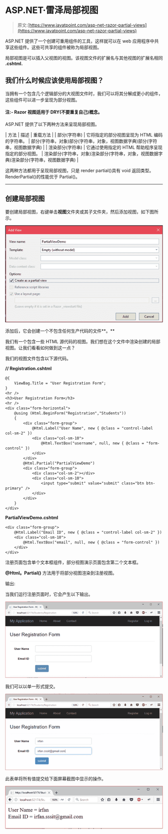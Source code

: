 # ASP.NET·雷泽局部视图

> 原文:[https://www.javatpoint.com/asp-net-razor-partial-views](https://www.javatpoint.com/asp-net-razor-partial-views)

ASP.NET 提供了一个创建可重用组件的工具，这样就可以在 web 应用程序中共享这些组件。这些可共享的组件被称为局部视图。

局部视图是可以插入父视图的视图。该视图文件的扩展名与其他视图的扩展名相同 **.cshtml.**

## 我们什么时候应该使用局部视图？

当拥有一个包含几个逻辑部分的大视图文件时，我们可以将其分解成更小的组件，这些组件可以进一步呈现为部分视图。

#### 注:- Razor 视图适用于 DRY(不要重复自己)概念。

ASP.NET 提供了以下两种方法来呈现局部视图。

| 方法 | 描述 | 重载方法 |
| 部分(字符串) | 它将指定的部分视图呈现为 HTML 编码的字符串。 | 部分(字符串，对象)部分(字符串，对象，视图数据字典)部分(字符串，视图数据字典) |
| 渲染部分(字符串) | 它通过使用指定的 HTML 帮助程序呈现指定的部分视图。 | 渲染部分(字符串，对象)渲染部分(字符串，对象，视图数据字典)渲染部分(字符串，视图数据字典) |

这两种方法都用于呈现局部视图，只是 render partial()具有 void 返回类型。RenderPartial()的性能优于 Partial()。

* * *

## 创建局部视图

要创建局部视图，右键单击**视图**文件夹或其子文件夹，然后添加视图，如下图所示。

![ASP Razor partial views 1](img/aeb910b5c3b7c6727cb860ded27dc16e.png)

添加后，它会创建一个不包含任何生产代码的文件**。**

我们有一个包含一些 HTML 源代码的视图。我们想在这个文件中渲染创建的局部视图。让我们看看如何做到这一点？

我们的视图文件包含以下源代码。

**// Registration.cshtml**

```
@{
    ViewBag.Title = "User Registration Form";
}
<hr />
<h3>User Registration Form</h3>
<hr />
<div class="form-horizontal">
    @using (Html.BeginForm("Registration","Students"))
    {
        <div class="form-group">
            @Html.Label("User Name", new { @class = "control-label col-sm-2" })
            <div class="col-sm-10">
                @Html.TextBox("username", null, new { @class = "form-control" })
            </div>
        </div>
        @Html.Partial("PartialViewDemo") 
        <div class="form-group">
            <div class="col-sm-2"></div>
            <div class="col-sm-10">
                <input type="submit" value="submit" class="btn btn-primary" />
            </div>
        </div>
    }
</div>

```

**PartialViewDemo.cshtml**

```
<div class="form-group">
    @Html.Label("Email ID", new { @class = "control-label col-sm-2" })
    <div class="col-sm-10">
        @Html.TextBox("email", null, new { @class = "form-control" })
    </div>
</div>

```

注册页面包含单个文本框组件，部分视图演示页面包含第二个文本框。

**@Html。Partial()** 方法用于将部分视图渲染到注册视图。

输出:

当我们运行注册页面时，它会产生以下输出。

![ASP Razor partial views 2](img/d4904ae503d9f2ac1ffe65a9f2c66794.png)

我们可以以单一形式提交。

![ASP Razor partial views 3](img/5d5ab6cb56d12bdbcf9a9446431cbc10.png)

此表单将所有值提交给下面屏幕截图中显示的操作。

![ASP Razor partial views 4](img/f4a628041b4755b06e4ed0e4ddca59ce.png)